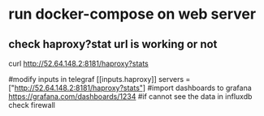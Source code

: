# run docker-compose on web server
## check haproxy?stat url is working or not
curl http://52.64.148.2:8181/haproxy?stats

#modify inputs in telegraf
 [[inputs.haproxy]]
    servers = ["http://52.64.148.2:8181/haproxy?stats"]
#import dashboards to grafana
https://grafana.com/dashboards/1234
#if cannot see the data in influxdb check firewall

